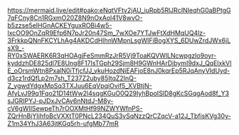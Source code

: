 https://mermaid.live/edit#pako:eNqtVFtv2jAU_iuRpb5RlJRcINIeqhG0aBPtgG7qFCny8Cn1RGxmO20Z8N9nOxAol41V8wvO-b5zzse5eIHGnACKEYguxROBi4w5-lxcOO9OnZqR9Efp6N7pJr20n47Sm_7wXOe7YTJwFtXdHMqUQ4lz-3FrkkpQNnFKCYLhAg4AKDCdHlhnWMpnLsgWIFiBogXYS_6DUwZrdJWx6jLsX9_-RY0xSWAERK6R3qHOAgjFeSmmRzJrR5Vj9ToaKQVWlLNcwpgzIo9oyr-kyddzhDE825dl7E8Ung8F17IsTGph29Sjm8H9GWnHArDibymI9dxJ_QqElxkVIE_oOrsmWtn8PxalN0iTfjcfJJ_vkuHozdNiEAFjoE8nJ0kqrEp5RJqAnyVIdUyd-d3cz1rdQfLp2m7sh_T237Z2uby85ItqZ2InQ-Z_ygwdYdgxMpSq3TXJuu6EqVpqiOvif5_XVBtjN-AfyLvJ99q1Fqo21D14tWw2l4sqgKGuO0Q29IyhBpoISlD8gKcSGqgAod8f_Y3sJGRIPYJ-pJDxJvCAy6nNtdJ-M8y-cV6gWIlSewpeTh7rOOXMtHf99NZWYWfnPS-ZQrHnBjYIihfoBcVXXtT0PNcL234QuS3vSqNzzQrCZqcV-a12J_TbfisKVg30y-Z1m34YhJ3A63jtKGq5rh-ufgMb77mR